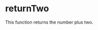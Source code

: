 <!-- Generated by documentation.js. Update this documentation by updating the source code. -->

# returnTwo

This function returns the number plus two.
